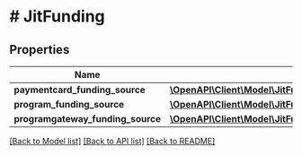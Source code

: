 # # JitFunding

## Properties

Name | Type | Description | Notes
------------ | ------------- | ------------- | -------------
**paymentcard_funding_source** | [**\OpenAPI\Client\Model\JitFundingPaymentcardFundingSource**](JitFundingPaymentcardFundingSource.md) |  | [optional]
**program_funding_source** | [**\OpenAPI\Client\Model\JitFundingProgramFundingSource**](JitFundingProgramFundingSource.md) |  | [optional]
**programgateway_funding_source** | [**\OpenAPI\Client\Model\JitFundingProgramgatewayFundingSource**](JitFundingProgramgatewayFundingSource.md) |  | [optional]

[[Back to Model list]](../../README.md#models) [[Back to API list]](../../README.md#endpoints) [[Back to README]](../../README.md)
